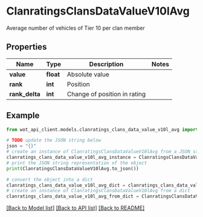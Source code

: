 # ClanratingsClansDataValueV10lAvg

Average number of vehicles of Tier 10 per clan member

## Properties

Name | Type | Description | Notes
------------ | ------------- | ------------- | -------------
**value** | **float** | Absolute value | 
**rank** | **int** | Position | 
**rank_delta** | **int** | Change of position in rating | 

## Example

```python
from wot_api_client.models.clanratings_clans_data_value_v10l_avg import ClanratingsClansDataValueV10lAvg

# TODO update the JSON string below
json = "{}"
# create an instance of ClanratingsClansDataValueV10lAvg from a JSON string
clanratings_clans_data_value_v10l_avg_instance = ClanratingsClansDataValueV10lAvg.from_json(json)
# print the JSON string representation of the object
print(ClanratingsClansDataValueV10lAvg.to_json())

# convert the object into a dict
clanratings_clans_data_value_v10l_avg_dict = clanratings_clans_data_value_v10l_avg_instance.to_dict()
# create an instance of ClanratingsClansDataValueV10lAvg from a dict
clanratings_clans_data_value_v10l_avg_from_dict = ClanratingsClansDataValueV10lAvg.from_dict(clanratings_clans_data_value_v10l_avg_dict)
```
[[Back to Model list]](../README.md#documentation-for-models) [[Back to API list]](../README.md#documentation-for-api-endpoints) [[Back to README]](../README.md)


